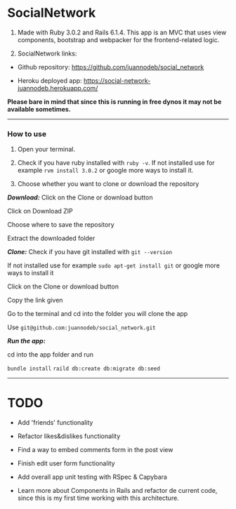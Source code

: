 # SocialNetwork
1. Made with Ruby 3.0.2 and Rails 6.1.4. This app is an MVC that uses view components, bootstrap and webpacker for the frontend-related logic.

2. SocialNetwork links:
- Github repository: https://github.com/juannodeb/social_network

- Heroku deployed app: https://social-network-juannodeb.herokuapp.com/

**Please bare in mind that since this is running in free dynos it may not be available sometimes.**

---

### How to use

1. Open your terminal.

2. Check if you have ruby installed with `ruby -v`. If not installed use for example `rvm install 3.0.2` or google more ways to install it.

3. Choose whether you want to clone or download the repository

***Download:***
Click on the Clone or download button

Click on Download ZIP

Choose where to save the repository

Extract the downloaded folder

***Clone:***
Check if you have git installed with `git --version`

If not installed use for example `sudo apt-get install git` or google more ways to install it

Click on the Clone or download button

Copy the link given

Go to the terminal and cd into the folder you will clone the app

Use `git@github.com:juannodeb/social_network.git`

***Run the app:***  

cd into the app folder and run

`bundle install`
`raild db:create db:migrate db:seed`

---

# TODO

- Add 'friends' functionality

- Refactor likes&dislikes functionality

- Find a way to embed comments form in the post view

- Finish edit user form functionality

- Add overall app unit testing with RSpec & Capybara

- Learn more about Components in Rails and refactor de current code, since this is my first time working with this architecture.
